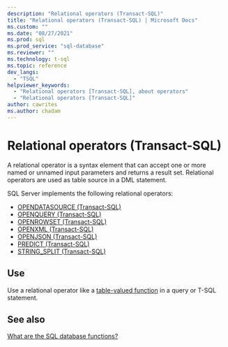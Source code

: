 ```yaml
---
description: "Relational operators (Transact-SQL)"
title: "Relational operators (Transact-SQL) | Microsoft Docs"
ms.custom: ""
ms.date: "08/27/2021"
ms.prod: sql
ms.prod_service: "sql-database"
ms.reviewer: ""
ms.technology: t-sql
ms.topic: reference
dev_langs: 
  - "TSQL"
helpviewer_keywords: 
  - "Relational operators [Transact-SQL], about operators"
  - "Relational operators [Transact-SQL]"
author: cawrites
ms.author: chadam
---
```


# Relational operators (Transact-SQL)

A relational operator is a syntax element that can accept one or more named or unnamed input parameters and returns a result set. Relational operators are used as table source in a DML statement.

SQL Server implements the following relational operators:

- [OPENDATASOURCE (Transact-SQL)](../functions/opendatasource-transact-sql.md)
- [OPENQUERY (Transact-SQL)](../functions/openquery-transact-sql.md)
- [OPENROWSET (Transact-SQL)](../functions/openrowset-transact-sql.md)
- [OPENXML (Transact-SQL)](../functions/openxml-transact-sql.md)
- [OPENJSON (Transact-SQL)](../functions/openjson-transact-sql.md)
- [PREDICT (Transact-SQL)](../queries/predict-transact-sql.md)
- [STRING_SPLIT (Transact-SQL)](../functions/string-split-transact-sql.md)

## Use

Use a relational operator like a [table-valued function](../statements/create-function-transact-sql.md#c-creating-a-multi-statement-table-valued-function) in a query or T-SQL statement. 

## See also

[What are the SQL database functions?](../functions/functions.md)
